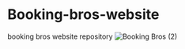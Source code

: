 # Booking-bros-website
booking bros website repository
![Booking Bros (2)](https://user-images.githubusercontent.com/96608740/151314678-a5e933de-cddc-4339-9aa8-da0a9474abcc.png)

